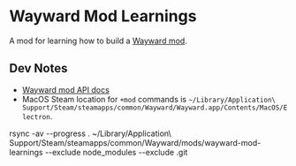 # Wayward Mod Learnings

A mod for learning how to build a [Wayward mod](https://github.com/WaywardGame/types/wiki/Prerequisites).

## Dev Notes

* [Wayward mod API docs](https://waywardgame.github.io/index.html)
* MacOS Steam location for `+mod` commands is `~/Library/Application\ Support/Steam/steamapps/common/Wayward/Wayward.app/Contents/MacOS/Electron`.

rsync -av --progress . ~/Library/Application\ Support/Steam/steamapps/common/Wayward/mods/wayward-mod-learnings --exclude node_modules --exclude .git

